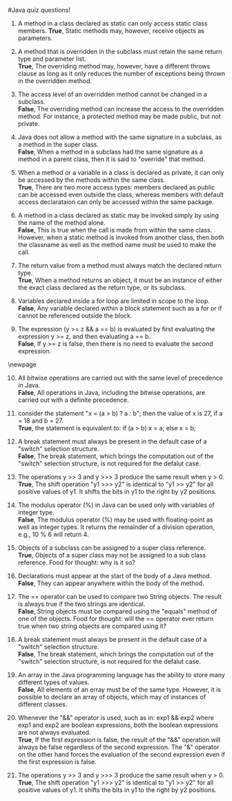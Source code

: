 #Java quiz questions!

1. A method in a class declared as static can only access static class members.
**True**, Static methods may, however, receive objects as parameters.

2. A method that is overridden in the subclass must retain the same return type and parameter list.  
**True**, The overriding method may, however, have a different throws clause as long as it only reduces the number of exceptions being thrown in the overridden method.

3. The access level of an overridden method cannot be changed in a subclass.  
**False**, The overriding method can increase the access to the overridden method. For instance, a protected method may be made public, but not private. 

4. Java does not allow a method with the same signature in a subclass, as a method in the super class.  
**False**, When a method in a subclass had the same signature as a method in a parent class, then it is said to "override" that method.

5. When a method or a variable in a class is declared as private, it can only be accessed by the methods within the same class.  
**True**, There are two more access types: members declared as public can be accessed even outside the class, whereas members with 
default access declarataion can only be accessed within the same package.

6. A method in a class declared as static may be invoked simply by using the name of the method alone.  
**False**, This is true when the call is made from within the same class. However, when a static method is invoked from another 
class, then both the classname as well as the method name must be used to make the call.

7. The return value from a method must always match the declared return type.  
**True**, When a method returns an object, it must be an instance of either the exact class declared as the return type, or its subclass.

8. Variables declared inside a for loop are limited in scope to the loop.  
**False**, Any variable declared within a block statement such as a for or if cannot be referenced outside the block.

9. The expression (y >= z && a == b) is evaluated by first evaluating the expression y >= z, and then evaluating a == b.  
**False**, If y >= z is false, then there is no need to evaluate the second expression.

\newpage

10. All bitwise operations are carried out with the same level of precedence in Java.  
**False**, All operations in Java, including the bitwise operations, are carried out with a definite precedence.

11. consider the statement "x = (a > b) ? a : b"; then the value of x is 27, if a = 18 and b = 27.  
**True**, the statement is equivalent to: if (a > b) x = a; else x = b;

12. A break statement must always be present in the default case of a "switch" selection structure.  
**False**, The break statement, which brings the computation out of the "switch" selection structure, is not required for the defalut case.

13. The operations y >> 3 and y >>> 3 produce the same result when y > 0.  
**True**, The shift operation "y1 >>> y2" is identical to "y1 >> y2" for all positive values of y1. It shifts the bits in y1 to the right by y2 positions.

14. The modulus operator (%) in Java can be used only with variables of integer type.  
**False**, The modulus operator (%) may be used with floating-point as well as integer types. It returns the remainder of a division operation, e.g., 10 % 6 will return 4.


15. Objects of a subclass can be assigned to a super class reference.  
**True**, Objects of a super class may not be assigned to a sub class reference. Food for thought: why is it so?

16. Declarations must appear at the start of the body of a Java method.  
**False**, They can appear anywhere within the body of the method.

17. The == operator can be used to compare two String objects. The result is always true if the two strings are identical.  
**False**, String objects must be compared using the "equals" method of one of the objects. Food for thought: will the == operator ever return true when two string objects are compared using it?

18. A break statement must always be present in the default case of a "switch" selection structure.  
**False**, The break statement, which brings the computation out of the "switch" selection structure, is not required for the defalut case.

19. An array in the Java programming language has the ability to store many different types of values.  
**False**, All elements of an erray must be of the same type. However, it is possible to declare an array of objects, which may of instances of different classes.

20. Whenever the "&&" operator is used, such as in: exp1 && exp2 where exp1 and exp2 are boolean expressions, both the boolean expressions are not always evaluated.  
**True**, If the first expression is false, the result of the "&&" operation will always be false regardless of the second expression. The "&" operator on the other hand forces the evaluation of the second expression even if the first expression is false.

21. The operations y >> 3 and y >>> 3 produce the same result when y > 0.  
**True**, The shift operation "y1 >>> y2" is identical to "y1 >> y2" for all positive values of y1. It shifts the bits in y1 to the right by y2 positions.